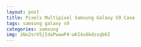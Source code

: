 ```yaml
---
layout: post
title: Pixels Multipixel Samsung Galaxy S9 Case
tags: samsung galaxy s9
categories: samsung
img: 1Nx2srV5jIdaPwawP4-wKI4z6kdzxqb6I
---
```

